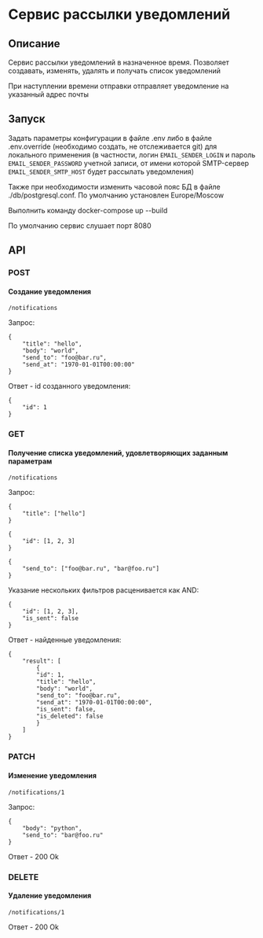 # Сервис рассылки уведомлений
## Описание
Сервис рассылки уведомлений в назначенное время. Позволяет создавать, изменять, удалять и получать список уведомлений

При наступлении времени отправки отправляет уведомление на указанный адрес почты

## Запуск
Задать параметры конфигурации в файле .env либо в файле .env.override (необходимо создать, не отслеживается git) для локального применения (в частности, логин `EMAIL_SENDER_LOGIN` и пароль `EMAIL_SENDER_PASSWORD` учетной записи, от имени которой SMTP-сервер `EMAIL_SENDER_SMTP_HOST` будет рассылать уведомления)

Также при необходимости изменить часовой пояс БД в файле ./db/postgresql.conf. По умолчанию установлен Europe/Moscow

Выполнить команду docker-compose up --build

По умолчанию сервис слушает порт 8080
## API
### POST
#### Создание уведомления
`/notifications`

Запрос:
```
{
    "title": "hello",
    "body": "world",
    "send_to": "foo@bar.ru",
    "send_at": "1970-01-01T00:00:00"
}
```
Ответ - id созданного уведомления:
```
{
    "id": 1
}
```

### GET
#### Получение списка уведомлений, удовлетворяющих заданным параметрам
`/notifications`

Запрос:
```
{
    "title": ["hello"]
}
```
```
{
    "id": [1, 2, 3]
}
```
```
{
    "send_to": ["foo@bar.ru", "bar@foo.ru"]
}
```
Указание нескольких фильтров расценивается как AND:
```
{
    "id": [1, 2, 3],
    "is_sent": false
}
```

Ответ - найденные уведомления:
```
{
    "result": [
        {
        "id": 1,
        "title": "hello",
        "body": "world",
        "send_to": "foo@bar.ru",
        "send_at": "1970-01-01T00:00:00",
        "is_sent": false,
        "is_deleted": false
        }
    ]
}
```
### PATCH
#### Изменение уведомления
`/notifications/1`

Запрос:
```
{
    "body": "python",
    "send_to": "bar@foo.ru"
}
```
Ответ - 200 Ok
### DELETE
#### Удаление уведомления
`/notifications/1`

Ответ - 200 Ok
